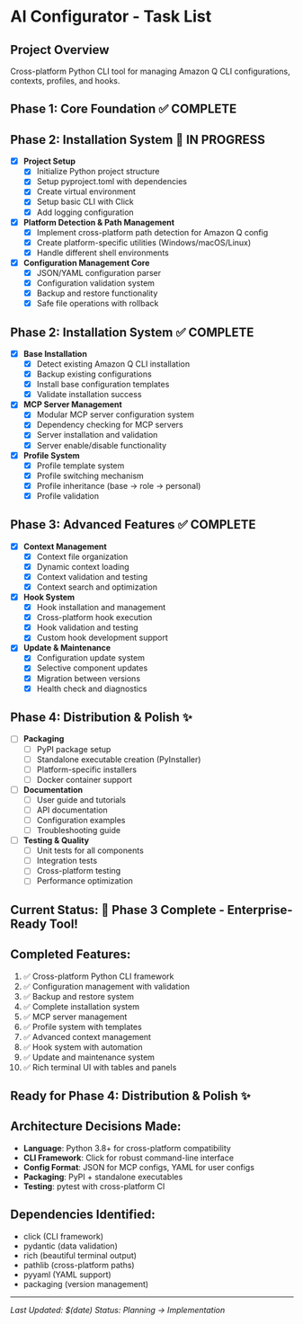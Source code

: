 # AI Configurator - Task List

## Project Overview
Cross-platform Python CLI tool for managing Amazon Q CLI configurations, contexts, profiles, and hooks.

## Phase 1: Core Foundation ✅ COMPLETE

## Phase 2: Installation System 🔄 IN PROGRESS
- [x] **Project Setup**
  - [x] Initialize Python project structure
  - [x] Setup pyproject.toml with dependencies
  - [x] Create virtual environment
  - [x] Setup basic CLI with Click
  - [x] Add logging configuration

- [x] **Platform Detection & Path Management**
  - [x] Implement cross-platform path detection for Amazon Q config
  - [x] Create platform-specific utilities (Windows/macOS/Linux)
  - [x] Handle different shell environments

- [x] **Configuration Management Core**
  - [x] JSON/YAML configuration parser
  - [x] Configuration validation system
  - [x] Backup and restore functionality
  - [x] Safe file operations with rollback

## Phase 2: Installation System ✅ COMPLETE
- [x] **Base Installation**
  - [x] Detect existing Amazon Q CLI installation
  - [x] Backup existing configurations
  - [x] Install base configuration templates
  - [x] Validate installation success

- [x] **MCP Server Management**
  - [x] Modular MCP server configuration system
  - [x] Dependency checking for MCP servers
  - [x] Server installation and validation
  - [x] Server enable/disable functionality

- [x] **Profile System**
  - [x] Profile template system
  - [x] Profile switching mechanism
  - [x] Profile inheritance (base → role → personal)
  - [x] Profile validation

## Phase 3: Advanced Features ✅ COMPLETE
- [x] **Context Management**
  - [x] Context file organization
  - [x] Dynamic context loading
  - [x] Context validation and testing
  - [x] Context search and optimization

- [x] **Hook System**
  - [x] Hook installation and management
  - [x] Cross-platform hook execution
  - [x] Hook validation and testing
  - [x] Custom hook development support

- [x] **Update & Maintenance**
  - [x] Configuration update system
  - [x] Selective component updates
  - [x] Migration between versions
  - [x] Health check and diagnostics

## Phase 4: Distribution & Polish ✨
- [ ] **Packaging**
  - [ ] PyPI package setup
  - [ ] Standalone executable creation (PyInstaller)
  - [ ] Platform-specific installers
  - [ ] Docker container support

- [ ] **Documentation**
  - [ ] User guide and tutorials
  - [ ] API documentation
  - [ ] Configuration examples
  - [ ] Troubleshooting guide

- [ ] **Testing & Quality**
  - [ ] Unit tests for all components
  - [ ] Integration tests
  - [ ] Cross-platform testing
  - [ ] Performance optimization

## Current Status: 🎉 Phase 3 Complete - Enterprise-Ready Tool!

## Completed Features:
1. ✅ Cross-platform Python CLI framework
2. ✅ Configuration management with validation
3. ✅ Backup and restore system
4. ✅ Complete installation system
5. ✅ MCP server management
6. ✅ Profile system with templates
7. ✅ Advanced context management
8. ✅ Hook system with automation
9. ✅ Update and maintenance system
10. ✅ Rich terminal UI with tables and panels

## Ready for Phase 4: Distribution & Polish ✨

## Architecture Decisions Made:
- **Language**: Python 3.8+ for cross-platform compatibility
- **CLI Framework**: Click for robust command-line interface
- **Config Format**: JSON for MCP configs, YAML for user configs
- **Packaging**: PyPI + standalone executables
- **Testing**: pytest with cross-platform CI

## Dependencies Identified:
- click (CLI framework)
- pydantic (data validation)
- rich (beautiful terminal output)
- pathlib (cross-platform paths)
- pyyaml (YAML support)
- packaging (version management)

---
*Last Updated: $(date)*
*Status: Planning → Implementation*
